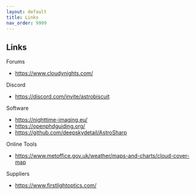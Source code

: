 ```yaml
---
layout: default
title: Links
nav_order: 9999
---
```

## Links

Forums

-   <https://www.cloudynights.com/>

Discord
-   <https://discord.com/invite/astrobiscuit>

Software

-   <https://nighttime-imaging.eu/>
-   <https://openphdguiding.org/>
-   <https://github.com/deepskydetail/AstroSharp>

Online Tools

- <https://www.metoffice.gov.uk/weather/maps-and-charts/cloud-cover-map>

Suppliers

-   <https://www.firstlightoptics.com/>
